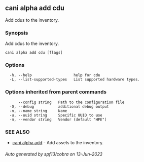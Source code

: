 ## cani alpha add cdu

Add cdus to the inventory.

### Synopsis

Add cdus to the inventory.

```
cani alpha add cdu [flags]
```

### Options

```
  -h, --help                   help for cdu
  -L, --list-supported-types   List supported hardware types.
```

### Options inherited from parent commands

```
      --config string   Path to the configuration file
  -D, --debug           additional debug output
  -n, --name string     Name
  -u, --uuid string     Specific UUID to use
  -m, --vendor string   Vendor (default "HPE")
```

### SEE ALSO

* [cani alpha add](cani_alpha_add.md)	 - Add assets to the inventory.

###### Auto generated by spf13/cobra on 13-Jun-2023
